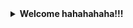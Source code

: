 <details>
  <summary><b>Welcome hahahahaha!!!</b></summary>
<h1 align="center">Hi 👋, I'm Rajaram Silwal</h1>
<p align="center">
  <em>🚀 Full Stack Developer | 💻 Lifelong Learner | 🌍 Open Source Enthusiast</em>
</p>

---
### ✨ About Me 
 
```js
const rajaram = {
  name: "Rajaram Silwal",
  pronouns: ["he", "him"],
  email: "silwalrajaram2@gmail.com",
  
  code: ["JavaScript", "PHP", "Java", "Python"],

  technologies: {
    frontEnd: {
      frameworks: ["React ⚛️", "Vue.js"],
      styling: ["Bootstrap", "Tailwind CSS", "Sass"]
    },
    backEnd: {
      php: ["Laravel"],
      js: ["Node.js", "Express.js"],
      python: ["Django"]
    },
    databases: ["MySQL 🐬", "MongoDB 🍃"],
    tools: ["Git", "Docker 🐳", "VS Code"]
  },

  currentFocus: "🚀 Building innovative full-stack projects",
  learning: ["Advanced Django", "MERN Stack", "System Design"],
  funFact: "☕ Coffee + 💻 Code = 🚀 Awesome Projects"
};

``` 
### 🌐 Connect with Me>
  
<p align="center">
<a href="https://linkedin.com/in/rajaram-silwal-460241289" target="blank"><img src="https://img.shields.io/badge/-LinkedIn-blue?logo=linkedin&logoColor=white&style=for-the-badge" /></a>
<a href="https://stackoverflow.com/users/25404877/rajaram-silwal" target="blank"><img src="https://img.shields.io/badge/-StackOverflow-orange?logo=stackoverflow&logoColor=white&style=for-the-badge" /></a>
<a href="https://www.facebook.com/rajaram.silwal.90/" target="blank"><img src="https://img.shields.io/badge/-Facebook-1877F2?logo=facebook&logoColor=white&style=for-the-badge" /></a>
<a href="https://www.youtube.com/c/silwalrajaram0rajaram_09" target="blank"><img src="https://img.shields.io/badge/-YouTube-FF0000?logo=youtube&logoColor=white&style=for-the-badge" /></a>
</p>

---


### 📊 Stats  
<p align="center">
<img src="https://github-readme-stats.vercel.app/api?username=silwalrajaram09&show_icons=true&theme=tokyonight" />
<img src="https://github-readme-streak-stats.herokuapp.com?user=silwalrajaram09&theme=tokyonight" />
<img src="https://github-readme-stats.vercel.app/api/top-langs/?username=silwalrajaram09&layout=compact&theme=tokyonight" />
</p>

</details>
